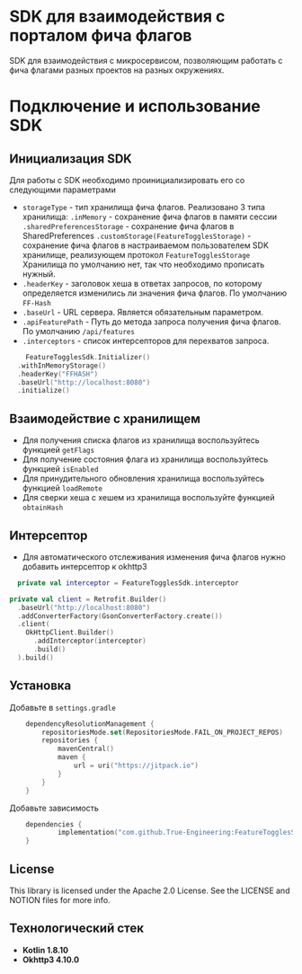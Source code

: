# SDK для взаимодействия с порталом фича флагов
SDK для взаимодействия с микросервисом, позволяющим работать с фича флагами разных проектов на разных окружениях.

# Подключение и использование SDK
## Инициализация SDK
Для работы с SDK необходимо проинициализировать его со следующими параметрами
- `storageType` - тип хранилища фича флагов. Реализовано 3 типа хранилища:
  `.inMemory` - сохранение фича флагов в памяти сессии
  `.sharedPreferencesStorage` - сохранение фича флагов в SharedPreferences
  `.customStorage(FeatureTogglesStorage)` - сохранение фича флагов в настраиваемом пользователем SDK хранилище, реализующем протокол `FeatureTogglesStorage`
  Хранилища по умолчанию нет, так что необходимо прописать нужный.
- `.headerKey` - заголовок хеша в ответах запросов, по которому определяется изменились ли значения фича флагов. По умолчанию `FF-Hash`
- `.baseUrl` - URL сервера. Является обязательным параметром.
- `.apiFeaturePath` - Путь до метода запроса получения фича флагов. По умолчанию `/api/features`
- `.interceptors` - список интерсепторов для перехватов запроса.
```kotlin
    FeatureTogglesSdk.Initializer()
  .withInMemoryStorage()
  .headerKey("FFHASH")
  .baseUrl("http://localhost:8080")
  .initialize()
```

## Взаимодействие с хранилищем
- Для получения списка флагов из хранилища воспользуйтесь функцией `getFlags`
- Для получение состояния флага из хранилища воспользуйтесь функцией `isEnabled`
- Для принудительного обновления хранилища воспользуйтесь функцией `loadRemote`
- Для сверки хеша с хешем из хранилища воспользуйте функцией `obtainHash`

## Интерсептор
- Для автоматического отслеживания изменения фича флагов нужно добавить интерсептор к okhttp3

```kotlin
  private val interceptor = FeatureTogglesSdk.interceptor

private val client = Retrofit.Builder()
  .baseUrl("http://localhost:8080")
  .addConverterFactory(GsonConverterFactory.create())
  .client(
    OkHttpClient.Builder()
      .addInterceptor(interceptor)
      .build()
  ).build()
```

## Установка

Добавьте в `settings.gradle`
```kotlin
    dependencyResolutionManagement {
		repositoriesMode.set(RepositoriesMode.FAIL_ON_PROJECT_REPOS)
		repositories {
			mavenCentral()
            maven {
                url = uri("https://jitpack.io")
            }
		} 
    }
```

Добавьте зависимость
```kotlin
    dependencies {
	        implementation("com.github.True-Engineering:FeatureTogglesSDK_Android:version")
	}
```

## License

This library is licensed under the Apache 2.0 License. See the LICENSE and NOTION files for more info.

## Технологический стек
- **Kotlin 1.8.10**
- **Okhttp3 4.10.0**